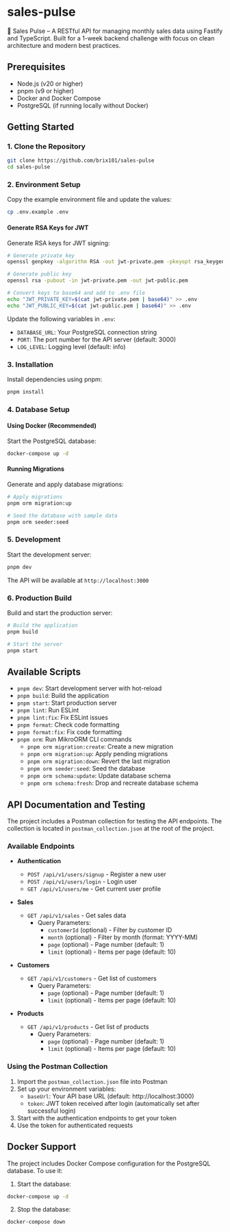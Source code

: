 # sales-pulse

🚀 Sales Pulse – A RESTful API for managing monthly sales data using Fastify and TypeScript. Built for a 1-week backend challenge with focus on clean architecture and modern best practices.

## Prerequisites

- Node.js (v20 or higher)
- pnpm (v9 or higher)
- Docker and Docker Compose
- PostgreSQL (if running locally without Docker)

## Getting Started

### 1. Clone the Repository

```bash
git clone https://github.com/brix101/sales-pulse
cd sales-pulse
```

### 2. Environment Setup

Copy the example environment file and update the values:

```bash
cp .env.example .env
```

#### Generate RSA Keys for JWT

Generate RSA keys for JWT signing:

```bash
# Generate private key
openssl genpkey -algorithm RSA -out jwt-private.pem -pkeyopt rsa_keygen_bits:4096

# Generate public key
openssl rsa -pubout -in jwt-private.pem -out jwt-public.pem

# Convert keys to base64 and add to .env file
echo "JWT_PRIVATE_KEY=$(cat jwt-private.pem | base64)" >> .env
echo "JWT_PUBLIC_KEY=$(cat jwt-public.pem | base64)" >> .env
```

Update the following variables in `.env`:

- `DATABASE_URL`: Your PostgreSQL connection string
- `PORT`: The port number for the API server (default: 3000)
- `LOG_LEVEL`: Logging level (default: info)

### 3. Installation

Install dependencies using pnpm:

```bash
pnpm install
```

### 4. Database Setup

#### Using Docker (Recommended)

Start the PostgreSQL database:

```bash
docker-compose up -d
```

#### Running Migrations

Generate and apply database migrations:

```bash
# Apply migrations
pnpm orm migration:up

# Seed the database with sample data
pnpm orm seeder:seed
```

### 5. Development

Start the development server:

```bash
pnpm dev
```

The API will be available at `http://localhost:3000`

### 6. Production Build

Build and start the production server:

```bash
# Build the application
pnpm build

# Start the server
pnpm start
```

## Available Scripts

- `pnpm dev`: Start development server with hot-reload
- `pnpm build`: Build the application
- `pnpm start`: Start production server
- `pnpm lint`: Run ESLint
- `pnpm lint:fix`: Fix ESLint issues
- `pnpm format`: Check code formatting
- `pnpm format:fix`: Fix code formatting
- `pnpm orm`: Run MikroORM CLI commands
  - `pnpm orm migration:create`: Create a new migration
  - `pnpm orm migration:up`: Apply pending migrations
  - `pnpm orm migration:down`: Revert the last migration
  - `pnpm orm seeder:seed`: Seed the database
  - `pnpm orm schema:update`: Update database schema
  - `pnpm orm schema:fresh`: Drop and recreate database schema

## API Documentation and Testing

The project includes a Postman collection for testing the API endpoints. The collection is located in `postman_collection.json` at the root of the project.

### Available Endpoints

- **Authentication**

  - `POST /api/v1/users/signup` - Register a new user
  - `POST /api/v1/users/login` - Login user
  - `GET /api/v1/users/me` - Get current user profile

- **Sales**

  - `GET /api/v1/sales` - Get sales data
    - Query Parameters:
      - `customerId` (optional) - Filter by customer ID
      - `month` (optional) - Filter by month (format: YYYY-MM)
      - `page` (optional) - Page number (default: 1)
      - `limit` (optional) - Items per page (default: 10)

- **Customers**

  - `GET /api/v1/customers` - Get list of customers
    - Query Parameters:
      - `page` (optional) - Page number (default: 1)
      - `limit` (optional) - Items per page (default: 10)

- **Products**
  - `GET /api/v1/products` - Get list of products
    - Query Parameters:
      - `page` (optional) - Page number (default: 1)
      - `limit` (optional) - Items per page (default: 10)

### Using the Postman Collection

1. Import the `postman_collection.json` file into Postman
2. Set up your environment variables:
   - `baseUrl`: Your API base URL (default: http://localhost:3000)
   - `token`: JWT token received after login (automatically set after successful login)
3. Start with the authentication endpoints to get your token
4. Use the token for authenticated requests

## Docker Support

The project includes Docker Compose configuration for the PostgreSQL database. To use it:

1. Start the database:

```bash
docker-compose up -d
```

2. Stop the database:

```bash
docker-compose down
```
